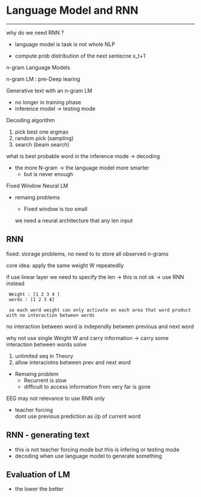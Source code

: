 # Language Model and RNN
---
 
  why do we need RNN ? 
 
 - language model is task is not whole NLP 

 - compute prob distribution  of the next sentecne x_t+1


 n-gram Language Models
  
  n-gram LM : pre-Deep learing 

 Generative text with an n-gram LM
  - no longer in training phase 
  - inference model -> testing mode
 
 Decoding algorithm 
  1) pick best one argmax
  2) random  pick (sampling)
  3) search (beam search) 

  what is best probable word in the inference mode -> decoding  
 
  * the more N-gram -> the language model more smarter 
     - but is never enough 

  Fixed Window Neural LM 

  * remaing problems 
     - Fixed window is too small
    
    we need a neural architecture that any len input

 RNN
---
 fixed: storage problems, no need to to store all observed n-grams 

 core idea: apply the same weight W repeatedlly

 if use linear layer we need to specify the len -> this is not ok  -> use RNN instead 

     Weight : [1 2 3 4 ]
     words : [1 2 3 4]

     so each word weight can only activate on each area that word product with no interaction between words
     
 no interaction between word is independly between previous and next word 

 why not use single Weight W and carry information ->  carry some interaction between words 
  solve 
 
 1) unlimited seq in Theory
 2) allow interaciotns between prev and next word

 * Remaing problem
   - Recurrent is slow 
   - difficult to access information from very far is gone 

 EEG may not relevance to use RNN only 

 * teacher forcing  
     dont use previous prediction as i/p of current word

  RNN - generating text 
---
  - this is not teacher forcing mode but this is infering or testing mode 
  - decoding when use language model to generate something   

  Evaluation of LM 
---
  * the lower the better 
    
 

  

     
